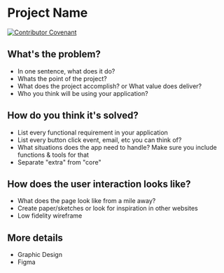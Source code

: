 # Project Name

[![Contributor Covenant](https://img.shields.io/badge/Contributor%20Covenant-2.1-4baaaa.svg)](code_of_conduct.md)

## What's the problem?

- In one sentence, what does it do?
- Whats the point of the project?
- What does the project accomplish? or What value does deliver?
- Who you think will be using your application?

## How do you think it's solved?

- List every functional requirement in your application
- List every button click event, email, etc you can think of?
- What situations does the app need to handle? Make sure you include functions & tools for that
- Separate "extra" from "core"

## How does the user interaction looks like?

- What does the page look like from a mile away?
- Create paper/sketches or look for inspiration in other websites
- Low fidelity wireframe

## More details

- Graphic Design
- Figma
